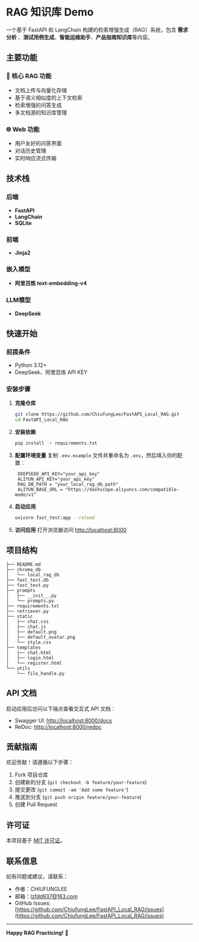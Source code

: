 # RAG 知识库 Demo

一个基于 FastAPI 和 LangChain 构建的检索增强生成（RAG）系统，包含 **需求分析** 、**测试用例生成**、**智能运维助手**、**产品指南知识库**等内容。

## 主要功能

### 🧠 核心 RAG 功能
- 文档上传与向量化存储
- 基于语义相似度的上下文检索
- 检索增强的问答生成
- 多文档源的知识库管理

### 🌐 Web 功能
- 用户友好的问答界面
- 对话历史管理
- 实时响应流式传输


## 技术栈

### 后端
- **FastAPI** 
- **LangChain** 
- **SQLite** 

### 前端
- **Jinja2** 

### 嵌入模型
- **阿里百炼 text-embedding-v4**

### LLM模型
- **DeepSeek**

## 快速开始

### 前提条件
- Python 3.12+
- DeepSeek、阿里百炼 API KEY

### 安装步骤

1. **克隆仓库**
   ```bash
   git clone https://github.com/ChiufungLee/FastAPI_Local_RAG.git
   cd FastAPI_Local_RAG
   ```

2. **安装依赖**
   ```bash
   pip install -r requirements.txt
   ```

3. **配置环境变量**
   复制 `.env.example` 文件并重命名为 `.env`，然后填入你的配置：
   ```env
    DEEPSEEK_API_KEY="your_api_key"
    ALIYUN_API_KEY="your_api_key"
    RAG_DB_PATH = "your_local_rag_db_path"
    ALIYUN_BASE_URL = "https://dashscope.aliyuncs.com/compatible-mode/v1"
   ```

4. **启动应用**
   ```bash
   uvicorn fast_test:app --reload
   ```

5. **访问应用**
   打开浏览器访问 [http://localhost:8000](http://localhost:8000)


## 项目结构

```text
├── README.md
├── chroma_db
│   └── local_rag_db
├── fast_test.db
├── fast_test.py
├── prompts
│   ├── __init__.py
│   └── prompts.py
├── requirements.txt
├── retriever.py
├── static
│   ├── chat.css
│   ├── chat.js
│   ├── default.png
│   ├── default_avatar.png
│   └── style.css
├── templates
│   ├── chat.html
│   ├── login.html
│   └── register.html
└── utils
    └── file_handle.py
```

## API 文档

启动应用后访问以下端点查看交互式 API 文档：
- Swagger UI: [http://localhost:8000/docs](http://localhost:8000/docs)
- ReDoc: [http://localhost:8000/redoc](http://localhost:8000/redoc)


## 贡献指南

欢迎贡献！请遵循以下步骤：

1. Fork 项目仓库
2. 创建新的分支 (`git checkout -b feature/your-feature`)
3. 提交更改 (`git commit -am 'Add some feature'`)
4. 推送到分支 (`git push origin feature/your-feature`)
5. 创建 Pull Request

## 许可证

本项目基于 [MIT 许可证](LICENSE)。

## 联系信息

如有问题或建议，请联系：
- 作者：CHIUFUNGLEE
- 邮箱：lzfdd937@163.com
- GitHub Issues: [https://github.com/ChiufungLee/FastAPI_Local_RAG/issues](https://github.com/ChiufungLee/FastAPI_Local_RAG/issues)

---

**Happy RAG Practicing!** 🚀